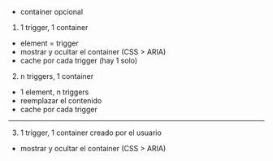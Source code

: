 - container opcional

1. 1 trigger, 1 container
- element = trigger
- mostrar y ocultar el container (CSS > ARIA)
- cache por cada trigger (hay 1 solo)





2. n triggers, 1 container
- 1 element, n triggers
- reemplazar el contenido
- cache por cada trigger








________________
3. 1 trigger, 1 container creado por el usuario
- mostrar y ocultar el container (CSS > ARIA)